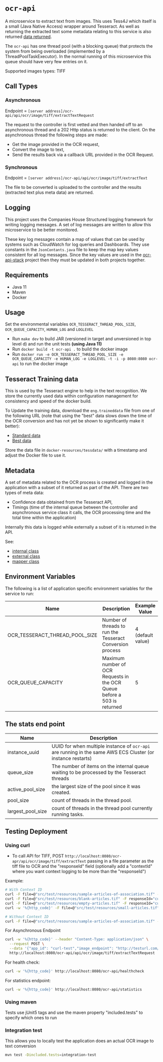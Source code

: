 # `ocr-api`

A microservice to extract text from images. This uses Tess4J which itself is a small (Java Native Access) wrapper around Tesseract. As well as returning the extracted text some metadata relating to this service is also returned [data returned](src/main/java/uk/gov/companieshouse/ocr/api/image/extracttext/ExtractTextResultDto.java).

The `ocr-api` has one thread pool (with a blocking queue) that protects the system from being overloaded (implemented by a ThreadPoolTaskExecutor). In the normal running of this microservice this queue should have very few entries on it.

Supported images types: TIFF

## Call Types

### Asynchronous

Endpoint = `[server address]/ocr-api/api/ocr/image/tiff/extractTextRequest`

The request to the controller is first vetted and then handed off to an asynchronous thread and a 202 Http status is returned to the client. On the asynchronous thread the following steps are made:

- Get the image provided in the OCR request,
- Convert the image to text,
- Send the results back via a callback URL provided in the OCR Request.

### Synchronous

Endpoint = `[server address]/ocr-api/api/ocr/image/tiff/extractText`

The file to be converted is uploaded to the controller and the results (extracted text plus meta data) are returned.

## Logging

This project uses the Companies House Structured logging framework for writing logging messages. A set of log messages are written to allow this microservice to be better monitored. 

These key log messages contain a map of values that can be used by systems such as CloudWatch for log queries and Dashboards. They use constants in the `JsonContants.java` file to keep the map key values consistent for all log messages. Since the key values are used in the [ocr-api-stack](https://github.com/companieshouse/ocr-api-stack) project then they must be updated in both projects together.

## Requirements

- Java 11
- Maven
- Docker

## Usage

Set the environmental variables `OCR_TESSERACT_THREAD_POOL_SIZE`, `OCR_QUEUE_CAPACITY`, `HUMAN_LOG` and `LOGLEVEL`

- Run `make dev` to build JAR (versioned in target and unversioned in top level d) and run the unit tests **(using Java 11)**
- Run `docker build -t ocr-api .` to build the docker image
- Run `docker run -e OCR_TESSERACT_THREAD_POOL_SIZE -e OCR_QUEUE_CAPACITY -e HUMAN_LOG -e LOGLEVEL -t -i -p 8080:8080 ocr-api` to run the docker image

## Tesseract Training data

This is used by the Tesseract engine to help in the text recognition. We store the currently used data within configuration management for consistency and speed of the docker build.

To Update the training data, download the `eng.traineddata` file from one of the following URL (note that using the "best" data slows down the time of the OCR conversion and has not yet be shown to significantly make it better):

- [Standard data](https://github.com/tesseract-ocr/tessdata)
- [Best data](https://github.com/tesseract-ocr/tessdata_best)

Store the data file in `docker-resources/tessdata/` with a timestamp and adjust the Docker file to use it.

## Metadata

A set of metadata related to the OCR process is created and logged in the application with a subset of it returned as part of the API. There are two types of meta data:

- Confidence data obtained from the Tesseract API,
- Timings (time of the internal queue between the controller and asynchronous service class it calls, the OCR processing time and the total time within the application)

Internally this data is logged while externally a subset of it is returned in the API.

See:

- [internal class](src/main/java/uk/gov/companieshouse/ocr/api/image/extracttext/TextConversionResult.java)
- [external class](src/main/java/uk/gov/companieshouse/ocr/api/image/extracttext/ExtractTextResultDTO.java)
- [mapper class](src/main/java/uk/gov/companieshouse/ocr/api/image/extracttext/ImageOcrTransformer.java)

## Environment Variables

The following is a list of application specific environment variables for the service to run:

Name                                        | Description                                                               | Example Value
------------------------------------------- | ------------------------------------------------------------------------- | ------------------------
OCR_TESSERACT_THREAD_POOL_SIZE              | Number of threads to run the Tesseract Conversion process                 | 4  (default value)
OCR_QUEUE_CAPACITY                          | Maximum number of OCR Requests in the OCR Queue before a 503 is returned  | 5

## The stats end point

Name                       | Description
---------------------------| ------------------------------------------------------------
instance_uuid              | UUID for when multiple instance of `ocr-api` are running in the same AWS ECS Cluster (or instance restarts)
queue_size                 | The number of items on the internal queue waiting to be processed by the Tesseract threads
active_pool_size           | the largest size of the pool since it was created.
pool_size                  | count of threads in the thread pool.
largest_pool_size          | count of threads in the thread pool currently running tasks.

## Testing Deployment

### Using curl

- To call API for TIFF, POST `http://localhost:8080/ocr-apr/api/ocr/image/tiff/extractText` passing in a file parameter as the tiff file to OCR and the "responseId" field (optionally add a "contextId" where you want context logging to be more than the "responseId")

Example:

``` bash
# With Context ID
curl -F file=@"src/test/resources/sample-articles-of-association.tif" -F responseId="curl test response id" -F contextId="SAMPLE_ARTICLES" http://localhost:8080/ocr-api/api/ocr/image/tiff/extractText
curl -F file=@"src/test/resources/blank-articles.tif" -F responseId="curl test response id" -F contextId="BLANK-TIFF" http://localhost:8080/ocr-api/api/ocr/image/tiff/extractText
curl -F file=@"src/test/resources/empty-articles.tif" -F responseId="curl test response id" -F contextId="EMPTY-TIFF" http://localhost:8080/ocr-api/api/ocr/image/tiff/extractText
curl -w '%{http_code}' -F file=@"src/test/resources/small-articles.tif" -F responseId="curl test response id" -F contextId="SMALL-TIFF" http://localhost:8080/ocr-api/api/ocr/image/tiff/extractText

# Without Context ID
curl -F file=@"src/test/resources/sample-articles-of-association.tif" -F responseId="curl test response id"  http://localhost:8080/ocr-api/api/ocr/image/tiff/extractText
```

For Asynchronous Endpoint

``` bash
curl -w '%{http_code}' --header "Content-Type: application/json" \
  --request POST \
  --data '{"app_id": "curl-test","image_endpoint": "http://testurl.com/cff/servlet/viewArticles?transaction_id=9613245852", "converted_text_endpoint": "http://testurl.com/ocr-results/", "response_id": "9613245852"}' \
  http://localhost:8080/ocr-api/api/ocr/image/tiff/extractTextRequest
```

For health check:

``` bash
curl -w '%{http_code}' http://localhost:8080/ocr-api/healthcheck
```

For statistics endpoint:

``` bash
curl -w '%{http_code}' http://localhost:8080/ocr-api/statistics
```

### Using maven

Tests use jUnit5 tags and use the maven property "included.tests" to specify which ones to run

### Integration test

This allows you to locally test the application does an actual OCR image to text conversion

``` bash
mvn test -Dincluded.tests=integration-test
```
